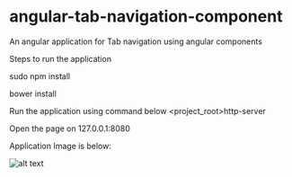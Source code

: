# angular-tab-navigation-component
An angular application for Tab navigation using angular components

Steps to run the application

sudo npm install

bower install

Run the application using command below <project_root>http-server

Open the page on 127.0.0.1:8080

Application Image is below:

![alt text](https://cloud.githubusercontent.com/assets/13241573/25592284/da4c116c-2ed5-11e7-8a5e-b06a73e3532e.png "Application Images")
